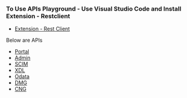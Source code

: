 
### To Use APIs Playground -  Use Visual Studio Code and Install Extension - Restclient

* [Extension - Rest Client](https://marketplace.visualstudio.com/items?itemName=humao.rest-client)

Below are APIs 

* [Portal]()
* [Admin]()
* [SCIM]()
* [XDL](https://github.com/yogananda-muthaiah/SAP-Sucessfactors-Incentive-Management/blob/main/APIs/GCP/xdl.http)
* [Odata]()
* [DMG]()
* [CNG]()
